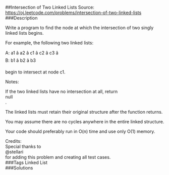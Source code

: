 ##Intersection of Two Linked Lists
Source: https://oj.leetcode.com/problems/intersection-of-two-linked-lists  
###Description

                
Write a program to find the node at which the intersection of two singly linked lists begins.  


  
For example, the following two linked lists:   

  

A:          a1 â a2
                   â
                     c1 â c2 â c3
                   â            
B:     b1 â b2 â b3
  

  
begin to intersect at node c1.  


  
Notes:  

  

  
If the two linked lists have no intersection at all, return   
null  
.  

  
The linked lists must retain their original structure after the function returns.   

  
You may assume there are no cycles anywhere in the entire linked structure.  

  
Your code should preferably run in O(n) time and use only O(1) memory.  

  



  
Credits:  
Special thanks to   
@stellari  
 for adding this problem and creating all test cases.  
###Tags
Linked List  
###Solutions